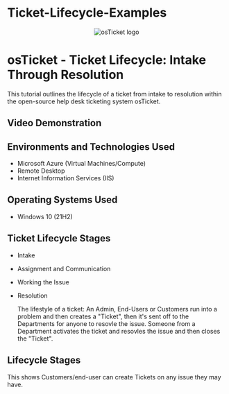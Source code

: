 # Ticket-Lifecycle-Examples

<p align="center">
<img src="https://i.imgur.com/Clzj7Xs.png" alt="osTicket logo"/>
</p>

<h1>osTicket - Ticket Lifecycle: Intake Through Resolution</h1>
This tutorial outlines the lifecycle of a ticket from intake to resolution within the open-source help desk ticketing system osTicket.<br />


<h2>Video Demonstration</h2>



<h2>Environments and Technologies Used</h2>

- Microsoft Azure (Virtual Machines/Compute)
- Remote Desktop
- Internet Information Services (IIS)

<h2>Operating Systems Used </h2>

- Windows 10</b> (21H2)

<h2>Ticket Lifecycle Stages</h2>

- Intake
- Assignment and Communication
- Working the Issue
- Resolution

  The lifestyle of a ticket: An Admin, End-Users or Customers run into a problem and then creates a "Ticket", then it's sent off to the Departments for anyone to resovle the issue. Someone from a Department activates the ticket and resovles the issue and then closes the "Ticket".

<h2>Lifecycle Stages</h2>

This shows Customers/end-user can create Tickets on any issue they may have.



<br />
